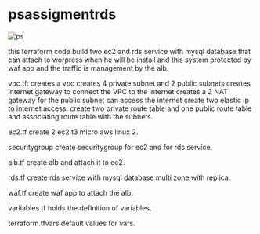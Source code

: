 # psassigmentrds

![ps](https://user-images.githubusercontent.com/100487390/177867491-2f3cdf8c-9f3e-429a-914a-0de35ae36a03.jpg)

this terraform code build two ec2 and rds service with mysql database that can attach to worpress when he will be install
and this system protected by waf app and the traffic is management by the alb.

vpc.tf: creates a vpc creates 4 private subnet and 2 public subnets creates  internet gateway to connect the VPC to the internet creates a 2 NAT gateway for the public subnet can access the internet 
         create two elastic ip to internet access. create two private route table  and one public route table and associating route table with the subnets.
         
ec2.tf create 2 ec2 t3 micro aws linux 2.

securitygroup create securitygroup for ec2 and for rds service. 

alb.tf create alb and attach it to ec2.

rds.tf create rds service with mysql database multi zone with replica.

waf.tf create waf app to attach the alb.

varliables.tf holds the definition of variables.

terraform.tfvars default values for vars.
